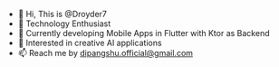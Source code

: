 - 👋 Hi, This is @Droyder7
- 👀 Technology Enthusiast
- 🌱 Currently developing Mobile Apps in Flutter with Ktor as Backend
- 💞️ Interested in creative AI applications
- 📫 Reach me by dipangshu.official@gmail.com

<!---
Droyder7/Droyder7 is a ✨ special ✨ repository because its `README.md` (this file) appears on your GitHub profile.
You can click the Preview link to take a look at your changes.
--->
